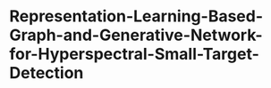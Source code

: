 # Representation-Learning-Based-Graph-and-Generative-Network-for-Hyperspectral-Small-Target-Detection